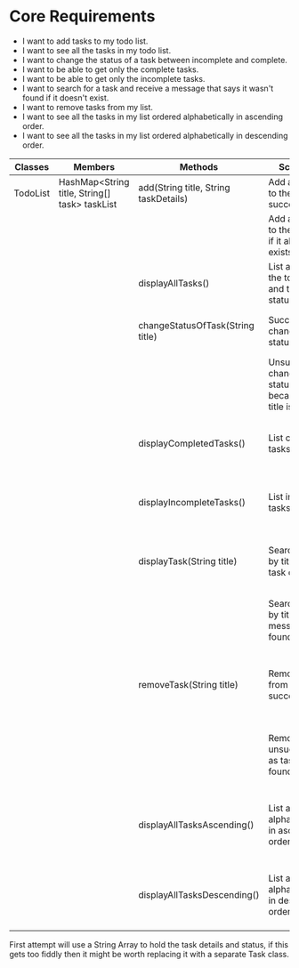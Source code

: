 # Core Requirements

- I want to add tasks to my todo list.
- I want to see all the tasks in my todo list.
- I want to change the status of a task between incomplete and complete.
- I want to be able to get only the complete tasks.
- I want to be able to get only the incomplete tasks.
- I want to search for a task and receive a message that says it wasn't found if it doesn't exist.
- I want to remove tasks from my list.
- I want to see all the tasks in my list ordered alphabetically in ascending order.
- I want to see all the tasks in my list ordered alphabetically in descending order.

| Classes  | Members                                       | Methods                               | Scenarios                                                                | Outputs                                                  |
|----------|-----------------------------------------------|---------------------------------------|--------------------------------------------------------------------------|----------------------------------------------------------|
| TodoList | HashMap<String title, String[] task> taskList | add(String title, String taskDetails) | Add a new task to the list succeeds.                                     | true                                                     |
|          |                                               |                                       | Add a new task to the list fails if it already exists.                   | false                                                    |
|          |                                               | displayAllTasks()                     | List all tasks in the todo list and their status                         | return a string containing all tasks                     |
|          |                                               | changeStatusOfTask(String title)      | Successfully change the status of a task                                 | return a string with success message                     |
|          |                                               |                                       | Unsuccessfully change the status of a task because the title isn't found | return a string with failure message                     |
|          |                                               | displayCompletedTasks()               | List completed tasks only                                                | return a string containing completed tasks               |
|          |                                               | displayIncompleteTasks()              | List incomplete tasks only                                               | return a string containing incomplete tasks              |
|          |                                               | displayTask(String title)             | Search for task by title and see task details                            | return a string containing details of task               |
|          |                                               |                                       | Search for task by title and see message if not found                    | return a string containing the failure message           |
|          |                                               | removeTask(String title)              | Remove task from list successfully                                       | return a string containing success message if task found |
|          |                                               |                                       | Remove task unsuccessful as task not found                               | return a string containing task not found message        |
|          |                                               | displayAllTasksAscending()            | List all tasks alphabetically in ascending order                         | return a string containing all tasks in ascending order  |
|          |                                               | displayAllTasksDescending()           | List all tasks alphabetically in descending order                        | return a string containing all tasks in descending order |

First attempt will use a String Array to hold the task details and status, if this gets too fiddly then it might be worth replacing it with a separate Task class.